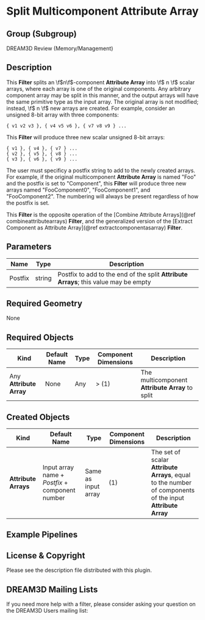Split Multicomponent Attribute Array 
=============

## Group (Subgroup) ##

DREAM3D Review (Memory/Management)

## Description ##

This **Filter** splits an \f$n\f$-component **Attribute Array** into \f$ n \f$ scalar arrays, where each array is one of the original components.  Any arbitrary component array may be split in this manner, and the output arrays will have the same primitive type as the input array.  The original array is not modified; instead, \f$ n \f$ new arrays are created.  For example, consider an unsigned 8-bit array with three components:

    { v1 v2 v3 }, { v4 v5 v6 }, { v7 v8 v9 } ...
  
This **Filter** will produce three new scalar unsigned 8-bit arrays:

    { v1 }, { v4 }, { v7 } ...
    { v2 }, { v5 }, { v8 } ...
    { v3 }, { v6 }, { v9 } ...

The user must specificy a postfix string to add to the newly created arrays. For example, if the original multicomponent **Attribute Array** is named "Foo" and the postfix is set to "Component", this **Filter** will produce three new arrays named "FooComponent0", "FooComponent1", and "FooComponent2".  The numbering will always be present regardless of how the postfix is set.  

This **Filter** is the opposite operation of the [Combine Attribute Arrays](@ref combineattributearrays) **Filter**, and the generalized version of the [Extract Component as Attribute Array](@ref extractcomponentasarray) **Filter**.

## Parameters ##

| Name | Type | Description |
|------|------|-------------|
| Postfix | string | Postfix to add to the end of the split **Attribute Arrays**; this value may be empty |

## Required Geometry ###

None

## Required Objects ##

| Kind | Default Name | Type | Component Dimensions | Description |
|------|--------------|------|----------------------|-------------|
| Any **Attribute Array** | None | Any | > (1) | The multicomponent **Attribute Array** to split |

## Created Objects ##

| Kind | Default Name | Type | Component Dimensions | Description |
|------|--------------|------|----------------------|-------------|
| **Attribute Arrays** | Input array name + _Postfix_ + component number | Same as input array | (1)| The set of scalar **Attribute Arrays**, equal to the number of components of the input **Attribute Array** |

## Example Pipelines ##



## License & Copyright ##

Please see the description file distributed with this plugin.

## DREAM3D Mailing Lists ##

If you need more help with a filter, please consider asking your question on the DREAM3D Users mailing list:
